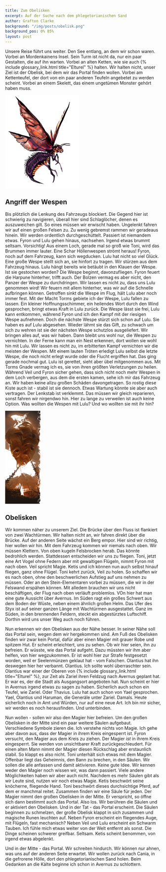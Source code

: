 ```yaml
---
title: Zum Obelisken
excerpt: Auf der Suche nach dem phlegetorianischen Sand
author: Grafton Clarke
background: "/img/posts/obelisk.png"
background_pos: 0% 85%
layout: post
---
```


Unsere Reise führt uns weiter. Den See entlang, an dem wir schon waren. Vorbei
an Mordenkainens Insel. Sein Turm ist nicht da, nur ein paar Gestalten, die auf
ihn warten. Vorbei an alten Ketten, wie sie auch {% include glossary_link.html title="Elturel" %} halten. Wir halten
nicht, unser Ziel ist der Obelisk, bei dem wir das Portal finden wollen.  Vorbei
am Kettenteufel, der dort von ein paar anderen Teufeln angebetet zu werden
scheint. Vorbei an einem Skelett, das einem ungetümen Monster gehört haben muss.

![Hell Wasp](/img/posts/hellwasp.png)

## Angriff der Wespen

Bis plötzlich die Lenkung des Fahrzeugs blockiert. Die Gegend hier ist schwierig
zu navigieren, überall hier sind Schlaglöcher, denen es auszuweichen gilt. So
eines müssen wir erwischt haben. Ungelenkt fahren wir auf einen großen Felsen
zu. Zu wenig gebremst rammen wir geradeaus hinein. Wir werden ordentlich
durchgeschüttelt. Passiert ist niemandem etwas. Fyron und Lulu gehen hinaus,
nachsehen. Irgend etwas brummt seltsam. Vorsichtig! Aus einem Loch, gerade mal
so groß wie Toni, wird das Brummen immer lauter. Eine Schar Höllenwespen strömt
heraus! Fyron, noch auf dem Fahrzeug, kann sich wegducken. Lulu hat nicht so
viel Glück. Eine große Wespe stellt sich an, sie hinfort zu tragen. Wir stürzen
aus dem Fahrzeug hinaus. Lulu hängt bereits wie betäubt in den Klauen der Wespe.
Ist sie gestochen worden? Die Wespe beginnt, davonzufliegen. Fyron feuert die
Harpune hinterher, trifft auch. Der Bolzen vermag es aber nicht, den Panzer der
Wespe zu durchdringen. Wir lassen es nicht zu, dass uns Lulu genommen wird! Wir
feuern mit allem hinterher, was wir auf die Schnelle aufbringen können.
Getroffen sinkt die Wespe im Flug, hält Lulu aber noch immer fest. Mit der Macht
Torms gebiete ich der Wespe, Lulu fallen zu lassen. Ein kleiner
Hoffnungsschimmer, ein heilendes Wort durch den Wind gesprochen, bringt etwas
Kraft in Lulu zurück. Die Wespe lässt sie frei, Lulu kann entkommen, während
Fyron und ich den Kampf mit der riesigen Wespe aufnehmen. Doch die nächste Wespe
stürzt sich schon auf Lulu. Sie haben es auf Lulu abgesehen. Wieder lähmt sie
das Gift, zu schwach um sich zu wehren ist sie der nächsten Wespe schutzlos
ausgeliefert. Wir bringen alles auf, was wir haben. Dann bleibt uns wohl nur,
die Wespen zu vernichten. In der Ferne kann man ein Nest erkennen, dort wollen
sie wohl hin mit Lulu. Wir lassen es nicht zu, im erbitterten Kampf vernichten
wir die meisten der Wespen. Mit einem lauten Tröten erledigt Lulu selbst die
letzte Wespe, die noch nicht erlegt wurde oder die Flucht ergriffen hat. Das
ging gerade nochmal gut. Lulu ist gerettet, sieht aber übel mitgenommen aus. Mit
Torms Gnade vermag ich es, sie von ihren größten Verletzungen zu heilen. Während
Veil und Fyron sicher gehen, dass sich nicht noch mehr Wespen in dem Loch
verbergen, aus dem die ersten kamen, sehe ich mir das Fahrzeug an. Wir haben
keine allzu großen Schäden davongetragen. So rostig diese Kiste auch ist -
stabil ist sie dennoch. Etwas Wartung könnte sie aber auch vertragen. Der
Lenkstab ist verklemmt. Das müssen wir gleich reparieren, sonst fahren wir
nirgendwo hin. Hier zu lange zu verweilen ist auch keine Option. Was wollten die
Wespen mit Lulu? Und wo wollten sie mit ihr hin?

![Hell Wasp Nest](/img/posts/hellwasp_nest.png)

## Obelisken

Wir kommen näher zu unserem Ziel. Die Brücke über den Fluss ist flankiert von
zwei Wachtürmen. Wir halten nicht an, wir fahren direkt über die Brücke. Auf der
anderen Seite wächst ein Berg empor. Hier sind wir richtig, hier wollen wir hin.
Mit dem Fahrzeug kommen wir niemals nach oben. Wir müssen Klettern. Von oben
kugeln Felsbrocken herab. Das könnte bedrohlich werden. Stattdessen entscheiden
wir uns zu fliegen. Toni, jetzt eine Art Vogel ohne Federn aber mit gewaltigen
Flügeln, nimmt Fyron mit nach oben. Veil spricht Magie. Ketis und ich können nun
auch selbst hinauf fliegen, ganz ohne Flügel. Toni kehrt zurück, Veil zu holen.
So schaffen wir es nach oben, ohne den beschwerlichen Aufstieg auf uns nehmen zu
müssen. Oder an den Stein-Elementaren vorbei zu müssen, die wir in der Felswand
erspähen können. Mit alledem brauchen wir uns nicht beschäftigen, der Flug nach
oben verläuft problemlos. VOn hier hat man eine gute Aussicht über Avernus. Im
Süden ragt ein großes Schwert aus dem Boden der Wüste, neben einem ähnlich
großen Helm. Das Ufer des Styx ist auf seiner ganzen Länge mit Wachtürmen
ausgestattet. Ganz im Süden, in den brennenden Feldern, steckt ein abgestürztes
Luftschiff. Dorthin wird uns unser Weg auch noch führen.

Nun erkennen wir den Obelisken aus der Nähe besser. In seiner Nähe soll das
Portal sein, wegen dem wir hergekommen sind. Am Fuß des Obelisken finden wir
zwar kein Portal, dafür aber einen Magier mit grauer Robe und spitzem Hut. Er
scheint erleichtert, uns zu sehen. Ob wir hier seien, ihn zu befreien. Er
wüsste, wie das Portal aufgeht. Dazu müssten wir ihm aber helfen, von hier
wegzukommen. Er ist wohl hier zur Strafe festgesetzt worden, weil er
Seelenmünzen geklaut hat - vom Falschen. Olantius hat ihn deswegen hier her
verbannt. Olantius. Ich sollte wohl überraschter sein. Olantius war einer der
Oberen von {% include glossary_link.html title="Elturel" %}, zur Zeit als Zariel ihren Feldzug nach Avernus geplant hat.
Er war es, der die Stadt als Ausgangsort angeboten hat. Nun scheint er hier in
Avernus irgend etwas zu sagen zu haben. Sicherlich auch schon ein Teufel, wie
Zariel. Oder Thavius. Lulu hat auch schon von Yael gesprochen. Yael, Olantius
und Haruman, die Generäle unter Zariel. Damals. Heute sicherlich noch in Amt und
Würden, nur auf eine neue Art. Ich bin mir sicher, wir werden es noch
herausfinden. Und unterbinden.

Nun wollen - sollen wir also den Magier hier befreien. Um den großen Obelisken
in der Mitte sind ein paar weitere Säulen aufgebaut. Verschiedene Symbole zieren
die. Ich verstehe nichts von Magie. Ich gehe aber davon aus, dass der Magier in
ihrem Kreis eingesperrt ist. Fyron versucht, den Magier aus dem Kreis zu ziehen.
Der Magier *ist* in ihrem Kreis eingesperrt. Sie werden von unsichtbarer Kraft
zurückgeschleudert. Für einen alten Mann nimmt der Magier diesen Rückschlag aber
erstaunlich stabil. So klappt es also nicht. Toni unterhält sich etwas mit dem
Magier. Offenbar liegt das Geheimnis, den Bann zu brechen, in den Säulen. Wir
sollen die alle anfassen und damit aktivieren. Keine gute Idee. Wir kennen weder
den Magier noch wissen wir, was dann passiert. Viele andere Möglichkeiten haben
wir aber auch nicht. Nachdem es mehr Säulen gibt als wir Leute sind, nutzen wir
noch etwas Magie. Ketis beschwört seine knöcherne, fliegende Hand. Toni
beschwört dieses durchsichtige Pferd, auf dem er manchmal reitet. Zusammen
finden wir eine Säule für jeden. Der Magier nimmt den großen Obelisken in der
Mitte. Er verspricht, so öffne sich dann bestimmt auch das Portal. Also los. Wir
berühren die Säulen und er aktiviert den Obelisken. Und in der Tat - das Portal
erscheint. Die Säulen beginnen zu schmelzen, der große Obelisk klappt in sich
zusammen und magische Runen leuchten auf. Neben Fyron erscheint ein fliegendes
Auge, mit Flügeln, fast mechanisch? Neben Veil und Lulu erscheint ein Schwarm
Tauben. Ich fühle mich etwas weiter von der Welt entfernt als sonst. Die Dinge
scheinen schwerer greifbar. Seltsam. Ketis scheint benommen, von irgend etwas abgelenkt.

Und in der Mitte - das Portal. Wir schreiten hindurch. Wir können nur ahnen, was
uns auf der anderen Seite erwartet. Wir wollen zurück nach Cania, in die
gefrorene Hölle, dort den phlegetorianischen Sand holen. Beim Gedanken an die
Kälte beginne ich schon in Avernus zu schlottern.